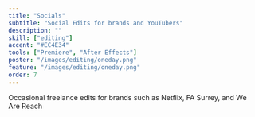 ```yaml
---
title: "Socials"
subtitle: "Social Edits for brands and YouTubers"
description: ""
skill: ["editing"]
accent: "#EC4E34"
tools: ["Premiere", "After Effects"]
poster: "/images/editing/oneday.png"
feature: "/images/editing/oneday.png"
order: 7
---
```


<script>
  import Instagram from '$lib/components/Instagram.svelte' ;
  import YouTube from '$lib/components/YouTube.svelte';
</script>

Occasional freelance edits for brands such as Netflix, FA Surrey, and We Are Reach

<Instagram reelId="C4tYXTBubW4" height=400/>

<YouTube url="https://www.youtube.com/watch?v=jPczZYGDqlc" />
